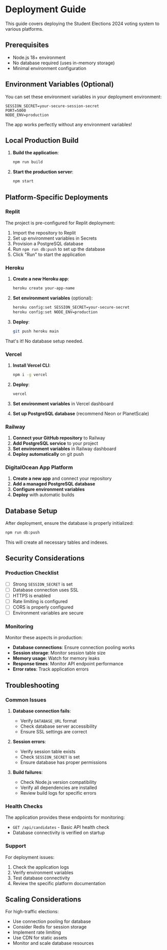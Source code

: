# Deployment Guide

This guide covers deploying the Student Elections 2024 voting system to various platforms.

## Prerequisites

- Node.js 18+ environment
- No database required (uses in-memory storage)
- Minimal environment configuration

## Environment Variables (Optional)

You can set these environment variables in your deployment environment:

```env
SESSION_SECRET=your-secure-session-secret
PORT=5000
NODE_ENV=production
```

The app works perfectly without any environment variables!

## Local Production Build

1. **Build the application**:
   ```bash
   npm run build
   ```

2. **Start the production server**:
   ```bash
   npm start
   ```

## Platform-Specific Deployments

### Replit

The project is pre-configured for Replit deployment:

1. Import the repository to Replit
2. Set up environment variables in Secrets
3. Provision a PostgreSQL database
4. Run `npm run db:push` to set up the database
5. Click "Run" to start the application

### Heroku

1. **Create a new Heroku app**:
   ```bash
   heroku create your-app-name
   ```

2. **Set environment variables** (optional):
   ```bash
   heroku config:set SESSION_SECRET=your-secure-secret
   heroku config:set NODE_ENV=production
   ```

3. **Deploy**:
   ```bash
   git push heroku main
   ```

That's it! No database setup needed.

### Vercel

1. **Install Vercel CLI**:
   ```bash
   npm i -g vercel
   ```

2. **Deploy**:
   ```bash
   vercel
   ```

3. **Set environment variables** in Vercel dashboard
4. **Set up PostgreSQL database** (recommend Neon or PlanetScale)

### Railway

1. **Connect your GitHub repository** to Railway
2. **Add PostgreSQL service** to your project
3. **Set environment variables** in Railway dashboard
4. **Deploy automatically** on git push

### DigitalOcean App Platform

1. **Create a new app** and connect your repository
2. **Add a managed PostgreSQL database**
3. **Configure environment variables**
4. **Deploy** with automatic builds

## Database Setup

After deployment, ensure the database is properly initialized:

```bash
npm run db:push
```

This will create all necessary tables and indexes.

## Security Considerations

### Production Checklist

- [ ] Strong `SESSION_SECRET` is set
- [ ] Database connection uses SSL
- [ ] HTTPS is enabled
- [ ] Rate limiting is configured
- [ ] CORS is properly configured
- [ ] Environment variables are secure

### Monitoring

Monitor these aspects in production:

- **Database connections**: Ensure connection pooling works
- **Session storage**: Monitor session table size
- **Memory usage**: Watch for memory leaks
- **Response times**: Monitor API endpoint performance
- **Error rates**: Track application errors

## Troubleshooting

### Common Issues

1. **Database connection fails**:
   - Verify `DATABASE_URL` format
   - Check database server accessibility
   - Ensure SSL settings are correct

2. **Session errors**:
   - Verify session table exists
   - Check `SESSION_SECRET` is set
   - Ensure database has proper permissions

3. **Build failures**:
   - Check Node.js version compatibility
   - Verify all dependencies are installed
   - Review build logs for specific errors

### Health Checks

The application provides these endpoints for monitoring:

- `GET /api/candidates` - Basic API health check
- Database connectivity is verified on startup

### Support

For deployment issues:
1. Check the application logs
2. Verify environment variables
3. Test database connectivity
4. Review the specific platform documentation

## Scaling Considerations

For high-traffic elections:

- Use connection pooling for database
- Consider Redis for session storage
- Implement rate limiting
- Use CDN for static assets
- Monitor and scale database resources